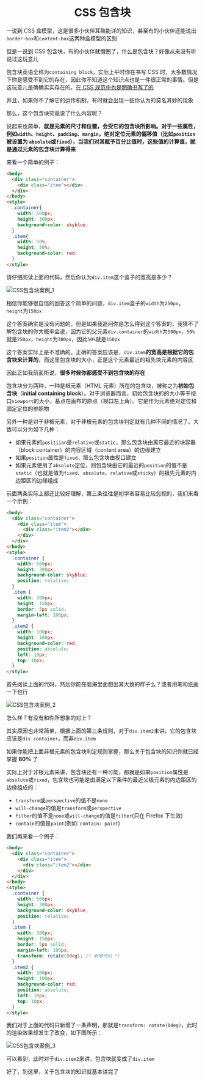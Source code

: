 <center><h1>CSS 包含块</h1></center>

一说到 CSS 盒模型，这是很多小伙伴耳熟能详的知识，甚至有的小伙伴还能说出`border-box`和`content-box`这两种盒模型的区别

但是一说到 CSS 包含块，有的小伙伴就懵圈了，什么是包含块？好像从来没有听说过这玩意儿

包含块英语全称为`containing block`，实际上平时你在书写 CSS 时，大多数情况下你是感受不到它的存在，因此你不知道这个知识点也是一件很正常的事情。但是这玩意儿是确确实实存在的，[在 CSS 规范中也是明确书写了的](https://drafts.csswg.org/css2/#containing-block-details)

并且，如果你不了解它的运作机制，有时就会出现一些你认为的莫名其妙的现象

那么，这个包含块究竟说了什么内容呢？

说起来也简单，**就是元素的尺寸和位置，会受它的包含块所影响。对于一些属性，例如`width`、`height`、`padding`、`margin`，绝对定位元素的偏移值（比如`position`被设置为 `absolute`或`fixed`），当我们对其赋予百分比值时，这些值的计算值，就是通过元素的包含块计算得来**


来看一个简单的例子：

```html
<body>
  <div class="container">
    <div class="item"></div>
  </div>
</body>
<style>
  .container{
    width: 500px;
    height: 300px;
    background-color: skyblue;
  }
  .item{
    width: 50%;
    height: 50%;
    background-color: red;
  }
</style>
```

请仔细阅读上面的代码，然后你认为`div.item`这个盒子的宽高是多少？

![CSS包含块案例_1](./assets/CSS包含块案例_1.png)


相信你能够很自信的回答这个简单的问题，`div.item`盒子的`width`为`250px`，`height`为`150px`

这个答案确实是没有问题的，但是如果我追问你是怎么得到这个答案的，我猜不了解包含块的你大概率会说，因为它的父元素`div.container`的`width`为`500px`，`50%`就是`250px`，`height`为`300px`，因此`50%`就是`150px`

这个答案实际上是不准确的。正确的答案应该是，`div.item`**的宽高是根据它的包含块来计算的**，而这里包含块的大小，正是这个元素最近的祖先块元素的内容区

因此正如我前面所说，**很多时候你都感受不到包含块的存在**

包含块分为两种，一种是根元素（HTML 元素）所在的包含块，被称之为**初始包含块**（**initial containing block**）。对于浏览器而言，初始包含块的的大小等于视口`viewport`的大小，基点在画布的原点（视口左上角）。它是作为元素绝对定位和固定定位的参照物

另外一种是对于非根元素，对于非根元素的包含块判定就有几种不同的情况了。大致可以分为如下几种：
- 如果元素的`positiion`是`relative`或`static`，那么包含块由离它最近的块容器（block container）的内容区域（content area）的边缘建立
- 如果`position`属性是`fixed`，那么包含块由视口建立
- 如果元素使用了`absolute`定位，则包含块由它的最近的`position`的值不是`static`（也就是值为`fixed`、`absolute`、`relative`或`sticky`）的祖先元素的内边距区的边缘组成

前面两条实际上都还比较好理解，第三条往往是初学者容易比较忽视的，我们来看一个示例：

```html
<body>
  <div class="container">
    <div class="item">
      <div class="item2"></div>
    </div>
  </div>
</body>
<style>
  .container {
    width: 500px;
    height: 300px;
    background-color: skyblue;
    position: relative;
  }
  .item {
    width: 300px;
    height: 150px;
    border: 5px solid;
    margin-left: 100px;
  }
  .item2 {
    width: 100px;
    height: 100px;
    background-color: red;
    position: absolute;
    left: 10px;
    top: 10px;
  }
</style>
```

首先阅读上面的代码，然后你能在脑海里面想出其大致的样子么？或者用笔和纸画一下也行

![CSS包含块案例_2](./assets/CSS包含块案例_2.png)

怎么样？有没有和你所想象的对上？

其实原因也非常简单，根据上面的第三条规则，对于`div.item2`来讲，它的包含块应该是`div.container`，而非`div.item`

如果你能把上面非根元素的包含块判定规则掌握，那么关于包含块的知识你就已经掌握 **80%** 了

实际上对于非根元素来讲，包含块还有一种可能，那就是如果`position`属性是`absolute`或`fixed`，包含块也可能是由满足以下条件的最近父级元素的内边距区的边缘组成的：
- `transform`或`perspective`的值不是`none`
- `will-change`的值是`transform`或`perspective`
- `filter`的值不是`none`或`will-change`的值是`filter`(只在 Firefox 下生效)
- `contain`的值是`paint`(例如: `contain: paint`)

我们再来看一个例子：

```html
<body>
  <div class="container">
    <div class="item">
      <div class="item2"></div>
    </div>
  </div>
</body>
<style>
  .container {
    width: 500px;
    height: 300px;
    background-color: skyblue;
    position: relative;
  }
  .item {
    width: 300px;
    height: 150px;
    border: 5px solid;
    margin-left: 100px;
    transform: rotate(0deg); /* 新增代码 */
  }
  .item2 {
    width: 100px;
    height: 100px;
    background-color: red;
    position: absolute;
    left: 10px;
    top: 10px;
  }
</style>
```

我们对于上面的代码只新增了一条声明，那就是`transform: rotate(0deg)`，此时的渲染效果却发生了改变，如下图所示：

![CSS包含块案例_3](./assets/CSS包含块案例_3.png)

可以看到，此时对于`div.item2`来讲，包含块就变成了`div.item`

好了，到这里，关于包含块的知识就基本讲完了

